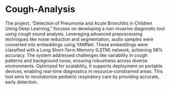 # Cough-Analysis

The project, “Detection of Pneumonia and Acute Bronchitis in Children Using Deep Learning,” focuses on developing a non-invasive diagnostic tool using cough sound analysis. Leveraging advanced preprocessing techniques like noise reduction and segmentation, audio samples were converted into embeddings using YAMNet. These embeddings were classified with a Long Short-Term Memory (LSTM) network, achieving 98% accuracy. The system addressed challenges like variability in cough patterns and background noise, ensuring robustness across diverse environments. Optimized for scalability, it supports deployment on portable devices, enabling real-time diagnostics in resource-constrained areas. This tool aims to revolutionize pediatric respiratory care by providing accurate, early detection.
